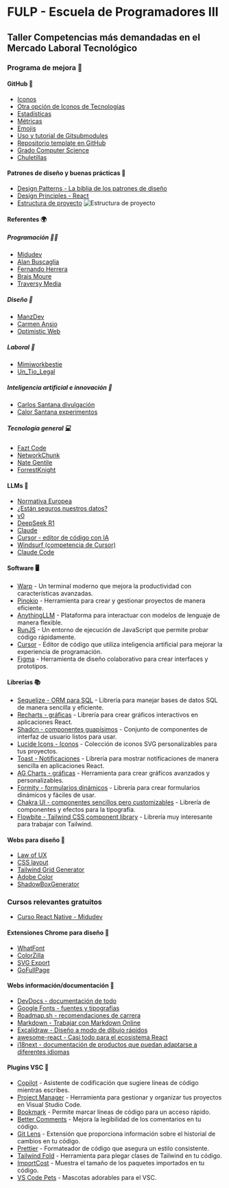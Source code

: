 # FULP - Escuela de Programadores III 
## Taller Competencias más demandadas en el Mercado Laboral Tecnológico

### Programa de mejora 🌟

#### GitHub 🐙
- [Iconos](https://skillicons.dev)
- [Otra opción de Iconos de Tecnologías](https://github.com/marwin1991/profile-technology-icons?tab=readme-ov-file)
- [Estadísticas](https://github.com/anuraghazra/github-readme-stats)
- [Métricas](https://github.com/williamtroup/Heat.js)
- [Emojis](https://emojikeyboard.top/es/)
- [Uso y tutorial de Gitsubmodules](https://emojikeyboard.top/es/)
- [Repositorio template en GitHub](https://www.youtube.com/shorts/-5IfSaJ5QGI)
- [Grado Computer Science](https://github.com/ossu/computer-science)
- [Chuletillas](https://github.com/LeCoupa/awesome-cheatsheets)

#### Patrones de diseño y buenas prácticas 🎨
- [Design Patterns - La biblia de los patrones de diseño](https://refactoring.guru/design-patterns)
- [Design Principles - React](https://legacy.reactjs.org/docs/design-principles.html)
- [Estructura de proyecto](https://www.instagram.com/reel/DH5_48Vht5r/?igsh=azVudXI5NnVpeXNn)
![Estructura de proyecto](./images/Proyect_structure.png)

#### Referentes 🌍
##### Programación 👨‍💻
- [Midudev](https://www.linkedin.com/in/midudev/)
- [Alan Buscaglia](https://www.youtube.com/@gentlemanprogramming)
- [Fernando Herrera](https://www.youtube.com/@gentlemanprogramming)
- [Brais Moure](https://www.linkedin.com/in/braismoure/)
- [Traversy Media](https://www.youtube.com/@TraversyMedia/videos)


##### Diseño 🎨
- [ManzDev](https://www.youtube.com/@ManzDev/videos)
- [Carmen Ansio](https://www.linkedin.com/in/carmenansio/?locale=es_ES)
- [Optimistic Web](https://www.youtube.com/@OptimisticWeb)

##### Laboral 💼
- [Mimiworkbestie](https://www.instagram.com/mimiworkbestie/?hl=es)
- [Un_Tio_Legal](https://www.instagram.com/un_tio_legal_/?hl=es)

##### Inteligencia artificial e innovación 🤖
- [Carlos Santana divulgación](https://www.youtube.com/@DotCSV/videos)
- [Calor Santana experimentos](https://www.linkedin.com/in/andrewyng/)

##### Tecnología general 💻
- [Fazt Code](https://www.youtube.com/@FaztCode/videos)
- [NetworkChunk](https://www.youtube.com/@NetworkChuck/videos)
- [Nate Gentile](https://www.youtube.com/@NateGentile7)
- [ForrestKnight](https://www.youtube.com/@fknight)


#### LLMs 🧠
- [Normativa Europea](https://digital-strategy.ec.europa.eu/es/policies/regulatory-framework-ai)
- [¿Están seguros nuestros datos?](https://openai.com/policies/usage-policies/)
- [v0](https://v0.dev/chat)
- [DeepSeek R1](https://chat.deepseek.com)
- [Claude](https://chat.deepseek.com)
- [Cursor - editor de código con IA](https://www.cursor.com)
- [Windsurf (competencia de Cursor)](https://codeium.com/windsurf)
- [Claude Code](https://docs.anthropic.com/es/docs/agents-and-tools/claude-code/overview)

#### Software 🖥️
- [Warp](https://www.warp.dev) - Un terminal moderno que mejora la productividad con características avanzadas.
- [Pinokio](https://pinokio.computer) - Herramienta para crear y gestionar proyectos de manera eficiente.
- [AnythingLLM](https://anythingllm.com) - Plataforma para interactuar con modelos de lenguaje de manera flexible.
- [RunJS](https://runjs.app) - Un entorno de ejecución de JavaScript que permite probar código rápidamente.
- [Cursor](https://www.cursor.com) - Editor de código que utiliza inteligencia artificial para mejorar la experiencia de programación.
- [Figma](https://www.figma.com) - Herramienta de diseño colaborativo para crear interfaces y prototipos.

#### Librerías 📚
- [Sequelize - ORM para SQL](https://sequelize.org) - Librería para manejar bases de datos SQL de manera sencilla y eficiente.
- [Recharts - gráficas](https://recharts.org/en-US/) - Librería para crear gráficos interactivos en aplicaciones React.
- [Shadcn - componentes guapísimos](https://ui.shadcn.com) - Conjunto de componentes de interfaz de usuario listos para usar.
- [Lucide Icons - Iconos](https://lucide.dev/icons/) - Colección de iconos SVG personalizables para tus proyectos.
- [Toast - Notificaciones](https://react-hot-toast.com) - Librería para mostrar notificaciones de manera sencilla en aplicaciones React.
- [AG Charts - gráficas](https://www.ag-grid.com/charts/) - Herramienta para crear gráficos avanzados y personalizables.
- [Formity - formularios dinámicos](https://www.formity.app) - Librería para crear formularios dinámicos y fáciles de usar.
- [Chakra UI - componentes sencillos pero customizables](https://chakra-ui.com/) - Librería de componentes y efectos para la tipografía.
- [Flowbite - Tailwind CSS component library](https://flowbite.com/) - Librería muy interesante para trabajar con Tailwind.

#### Webs para diseño 🎨
- [Law of UX](https://lawsofux.com/es/)
- [CSS layout](https://layout.bradwoods.io)
- [Tailwind Grid Generator](https://www.tailwindgen.com)
- [Adobe Color](https://color.adobe.com/es/)
- [ShadowBoxGenerator](https://neumorphism.io/#e0e0e0)

### Cursos relevantes gratuitos
- [Curso React Native - Midudev](https://www.youtube.com/watch?v=qi87b6VcIHY)

#### Extensiones Chrome para diseño 🌈
- [WhatFont](https://chromewebstore.google.com/detail/whatfont/jabopobgcpjmedljpbcaablpmlmfcogm?hl=es)
- [ColorZilla](https://chromewebstore.google.com/detail/colorzilla/bhlhnicpbhignbdhedgjhgdocnmhomnp?hl=es)
- [SVG Export](https://chromewebstore.google.com/detail/svg-export/naeaaedieihlkmdajjefioajbbdbdjgp?hl=es)
- [GoFullPage](https://chromewebstore.google.com/detail/gofullpage-full-page-scre/fdpohaocaechififmbbbbbknoalclacl?hl=es)

#### Webs información/documentación 📖
- [DevDocs - documentación de todo](https://devdocs.io)
- [Google Fonts - fuentes y tipografías](https://fonts.google.com)
- [Roadmap.sh - recomendaciones de carrera](https://roadmap.sh)
- [Markdown - Trabajar con Markdown Online](https://markdownlivepreview.com)
- [Excalidraw - Diseño a modo de dibujo rápidos](https://excalidraw.com)
- [awesome-react - Casi todo para el ecosistema React](https://github.com/enaqx/awesome-react)
- [i18next - documentación de productos que puedan adaptarse a diferentes idiomas](https://react.i18next.com/)

#### Plugins VSC 🔌
- [Copilot](https://marketplace.visualstudio.com/items?itemName=GitHub.copilot) - Asistente de codificación que sugiere líneas de código mientras escribes.
- [Project Manager](https://marketplace.visualstudio.com/items?itemName=GitHub.copilot) - Herramienta para gestionar y organizar tus proyectos en Visual Studio Code.
- [Bookmark](https://marketplace.visualstudio.com/items?itemName=alefragnani.Bookmarks) - Permite marcar líneas de código para un acceso rápido.
- [Better Comments](https://marketplace.visualstudio.com/items?itemName=aaron-bond.better-comments) - Mejora la legibilidad de los comentarios en tu código.
- [Git Lens](https://marketplace.visualstudio.com/items?itemName=eamodio.gitlens) - Extensión que proporciona información sobre el historial de cambios en tu código.
- [Prettier](https://marketplace.visualstudio.com/items?itemName=eamodio.gitlens) - Formateador de código que asegura un estilo consistente.
- [Tailwind Fold](https://marketplace.visualstudio.com/items?itemName=stivo.tailwind-fold) - Herramienta para plegar clases de Tailwind en tu código.
- [ImportCost](https://marketplace.visualstudio.com/items?itemName=stivo.tailwind-fold) - Muestra el tamaño de los paquetes importados en tu código.
- [VS Code Pets](https://marketplace.visualstudio.com/items?itemName=tonybaloney.vscode-pets) - Mascotas adorables para el VSC.
